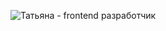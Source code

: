 ![Татьяна - frontend разработчик](https://media-exp1.licdn.com/dms/image/C4D03AQFOZTCNCZZR0Q/profile-displayphoto-shrink_400_400/0/1660624204342?e=1668038400&v=beta&t=hIrPTipX-abLwT7SjcUVDhYZ8rVsXD6-EUlnAKkQMik)
